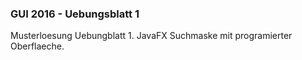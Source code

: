 ### GUI 2016 - Uebungsblatt 1

Musterloesung Uebungblatt 1. JavaFX Suchmaske mit programierter Oberflaeche.
 
